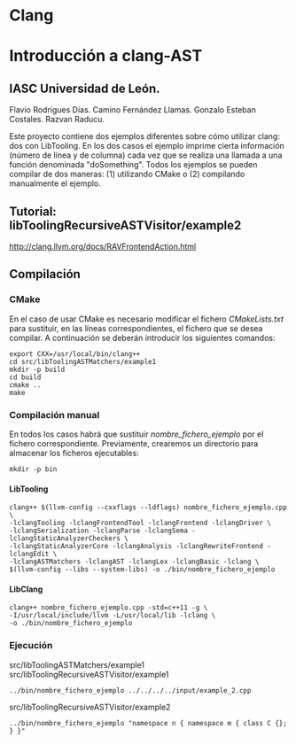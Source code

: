 # Clang
# Introducción a clang-AST

## IASC Universidad de León.
Flavio Rodrigues Dias.
Camino Fernández Llamas.
Gonzalo Esteban Costales.
Razvan Raducu. 

Este proyecto contiene dos ejemplos diferentes sobre cómo utilizar clang: dos con LibTooling. En los dos casos el ejemplo imprime cierta información (número de línea y de columna) cada vez que se realiza una llamada a una función denominada "doSomething". Todos los ejemplos se pueden compilar de dos maneras: (1) utilizando CMake o (2) compilando manualmente el ejemplo.

## Tutorial: libToolingRecursiveASTVisitor/example2 

http://clang.llvm.org/docs/RAVFrontendAction.html

## Compilación

### CMake

En el caso de usar CMake es necesario modificar el fichero *CMakeLists.txt* para sustituir, en las líneas correspondientes, el fichero que se desea compilar. A continuación se deberán introducir los siguientes comandos:

```
export CXX=/usr/local/bin/clang++
cd src/libToolingASTMatchers/example1
mkdir -p build
cd build
cmake ..
make
```

### Compilación manual

En todos los casos habrá que sustituir *nombre_fichero_ejemplo* por el fichero correspondiente. Previamente, crearemos un directorio para almacenar los ficheros ejecutables:

```
mkdir -p bin
```

#### LibTooling

```
clang++ $(llvm-config --cxxflags --ldflags) nombre_fichero_ejemplo.cpp \
-lclangTooling -lclangFrontendTool -lclangFrontend -lclangDriver \
-lclangSerialization -lclangParse -lclangSema -lclangStaticAnalyzerCheckers \
-lclangStaticAnalyzerCore -lclangAnalysis -lclangRewriteFrontend -lclangEdit \
-lclangASTMatchers -lclangAST -lclangLex -lclangBasic -lclang \
$(llvm-config --libs --system-libs) -o ./bin/nombre_fichero_ejemplo
```

#### LibClang

```
clang++ nombre_fichero_ejemplo.cpp -std=c++11 -g \
-I/usr/local/include/llvm -L/usr/local/lib -lclang \
-o ./bin/nombre_fichero_ejemplo
```

### Ejecución

src/libToolingASTMatchers/example1  
src/libToolingRecursiveASTVisitor/example1
```
../bin/nombre_fichero_ejemplo ../../../../input/example_2.cpp

```
src/libToolingRecursiveASTVisitor/example2

```
../bin/nombre_fichero_ejemplo "namespace n { namespace m { class C {}; } }"

```
